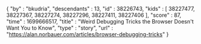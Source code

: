 {
  "by" : "bkudria",
  "descendants" : 13,
  "id" : 38226743,
  "kids" : [ 38227477, 38227367, 38227274, 38227296, 38227411, 38227406 ],
  "score" : 87,
  "time" : 1699666517,
  "title" : "Weird Debugging Tricks the Browser Doesn't Want You to Know",
  "type" : "story",
  "url" : "https://alan.norbauer.com/articles/browser-debugging-tricks"
}
